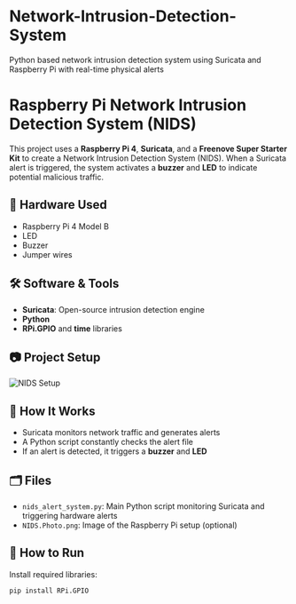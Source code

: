 # Network-Intrusion-Detection-System
Python based network intrusion detection system using Suricata and Raspberry Pi with real-time physical alerts


# Raspberry Pi Network Intrusion Detection System (NIDS)

This project uses a **Raspberry Pi 4**, **Suricata**, and a **Freenove Super Starter Kit** to create a Network Intrusion Detection System (NIDS). When a Suricata alert is triggered, the system activates a **buzzer** and **LED** to indicate potential malicious traffic.

## 🔧 Hardware Used
- Raspberry Pi 4 Model B
- LED
- Buzzer
- Jumper wires

## 🛠️ Software & Tools
- **Suricata**: Open-source intrusion detection engine
- **Python**
- **RPi.GPIO** and **time** libraries

## 📷 Project Setup

![NIDS Setup](NIDS.Photo.png)

## 🧠 How It Works
- Suricata monitors network traffic and generates alerts
- A Python script constantly checks the alert file
- If an alert is detected, it triggers a **buzzer** and **LED**

## 🗂️ Files
- `nids_alert_system.py`: Main Python script monitoring Suricata and triggering hardware alerts
- `NIDS.Photo.png`: Image of the Raspberry Pi setup (optional)

## 🚀 How to Run
Install required libraries:
```bash
pip install RPi.GPIO



